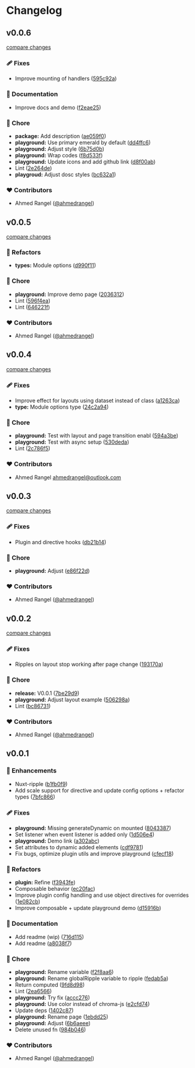 # Changelog


## v0.0.6

[compare changes](https://github.com/ahmedrangel/nuxt-ripple/compare/v0.0.5...v0.0.6)

### 🩹 Fixes

- Improve mounting of handlers ([595c92a](https://github.com/ahmedrangel/nuxt-ripple/commit/595c92a))

### 📖 Documentation

- Improve docs and demo ([f2eae25](https://github.com/ahmedrangel/nuxt-ripple/commit/f2eae25))

### 🏡 Chore

- **package:** Add description ([ae059f0](https://github.com/ahmedrangel/nuxt-ripple/commit/ae059f0))
- **playground:** Use primary emerald by default ([dd4ffc6](https://github.com/ahmedrangel/nuxt-ripple/commit/dd4ffc6))
- **playground:** Adjust style ([6b75d0b](https://github.com/ahmedrangel/nuxt-ripple/commit/6b75d0b))
- **playground:** Wrap codes ([f8d533f](https://github.com/ahmedrangel/nuxt-ripple/commit/f8d533f))
- **playground:** Update icons and add github link ([d8f00ab](https://github.com/ahmedrangel/nuxt-ripple/commit/d8f00ab))
- Lint ([2e264de](https://github.com/ahmedrangel/nuxt-ripple/commit/2e264de))
- **playgroud:** Adjust dosc styles ([bc632a1](https://github.com/ahmedrangel/nuxt-ripple/commit/bc632a1))

### ❤️ Contributors

- Ahmed Rangel ([@ahmedrangel](http://github.com/ahmedrangel))

## v0.0.5

[compare changes](https://github.com/ahmedrangel/nuxt-ripple/compare/v0.0.4...v0.0.5)

### 💅 Refactors

- **types:** Module options ([d990f11](https://github.com/ahmedrangel/nuxt-ripple/commit/d990f11))

### 🏡 Chore

- **playground:** Improve demo page ([2036312](https://github.com/ahmedrangel/nuxt-ripple/commit/2036312))
- Lint ([596f4ea](https://github.com/ahmedrangel/nuxt-ripple/commit/596f4ea))
- Lint ([646221f](https://github.com/ahmedrangel/nuxt-ripple/commit/646221f))

### ❤️ Contributors

- Ahmed Rangel ([@ahmedrangel](http://github.com/ahmedrangel))

## v0.0.4

[compare changes](https://github.com/ahmedrangel/nuxt-ripple/compare/v0.0.3...v0.0.4)

### 🩹 Fixes

- Improve effect for layouts using dataset instead of class ([a1263ca](https://github.com/ahmedrangel/nuxt-ripple/commit/a1263ca))
- **type:** Module options type ([24c2a94](https://github.com/ahmedrangel/nuxt-ripple/commit/24c2a94))

### 🏡 Chore

- **playground:** Test with layout and page transition enabl ([594a3be](https://github.com/ahmedrangel/nuxt-ripple/commit/594a3be))
- **playground:** Test with async setup ([530deda](https://github.com/ahmedrangel/nuxt-ripple/commit/530deda))
- Lint ([2c786f5](https://github.com/ahmedrangel/nuxt-ripple/commit/2c786f5))

### ❤️ Contributors

- Ahmed Rangel <ahmedrangel@outlook.com>

## v0.0.3

[compare changes](https://github.com/ahmedrangel/nuxt-ripple/compare/v0.0.2...v0.0.3)

### 🩹 Fixes

- Plugin and directive hooks ([db21b14](https://github.com/ahmedrangel/nuxt-ripple/commit/db21b14))

### 🏡 Chore

- **playground:** Adjust ([e86f22d](https://github.com/ahmedrangel/nuxt-ripple/commit/e86f22d))

### ❤️ Contributors

- Ahmed Rangel ([@ahmedrangel](http://github.com/ahmedrangel))

## v0.0.2

[compare changes](https://github.com/ahmedrangel/nuxt-ripple/compare/v0.0.1...v0.0.2)

### 🩹 Fixes

- Ripples on layout stop working after page change ([193170a](https://github.com/ahmedrangel/nuxt-ripple/commit/193170a))

### 🏡 Chore

- **release:** V0.0.1 ([7be29d9](https://github.com/ahmedrangel/nuxt-ripple/commit/7be29d9))
- **playground:** Adjust layout example ([506298a](https://github.com/ahmedrangel/nuxt-ripple/commit/506298a))
- Lint ([bc86731](https://github.com/ahmedrangel/nuxt-ripple/commit/bc86731))

### ❤️ Contributors

- Ahmed Rangel ([@ahmedrangel](http://github.com/ahmedrangel))

## v0.0.1


### 🚀 Enhancements

- Nuxt-ripple ([b1fb0f9](https://github.com/ahmedrangel/nuxt-ripple/commit/b1fb0f9))
- Add scale support for directive and update config options + refactor types ([7bfc866](https://github.com/ahmedrangel/nuxt-ripple/commit/7bfc866))

### 🩹 Fixes

- **playground:** Missing generateDynamic on mounted ([8043387](https://github.com/ahmedrangel/nuxt-ripple/commit/8043387))
- Set listener when event listener is added only ([1d506e4](https://github.com/ahmedrangel/nuxt-ripple/commit/1d506e4))
- **playground:** Demo link ([a302abc](https://github.com/ahmedrangel/nuxt-ripple/commit/a302abc))
- Set attributes to dynamic added elements ([cdf9781](https://github.com/ahmedrangel/nuxt-ripple/commit/cdf9781))
- Fix bugs, optimize plugin utils and improve playground ([cfecf18](https://github.com/ahmedrangel/nuxt-ripple/commit/cfecf18))

### 💅 Refactors

- **plugin:** Refine ([f3943fe](https://github.com/ahmedrangel/nuxt-ripple/commit/f3943fe))
- Composable behavior ([ec20fac](https://github.com/ahmedrangel/nuxt-ripple/commit/ec20fac))
- Improve plugin config handling and use object directives for overrides ([1e082cb](https://github.com/ahmedrangel/nuxt-ripple/commit/1e082cb))
- Improve composable + update playground demo ([d15916b](https://github.com/ahmedrangel/nuxt-ripple/commit/d15916b))

### 📖 Documentation

- Add readme (wip) ([716d115](https://github.com/ahmedrangel/nuxt-ripple/commit/716d115))
- Add readme ([a8038f7](https://github.com/ahmedrangel/nuxt-ripple/commit/a8038f7))

### 🏡 Chore

- **playground:** Rename variable ([f2f8aa6](https://github.com/ahmedrangel/nuxt-ripple/commit/f2f8aa6))
- **playground:** Rename globalRipple variable to ripple ([fedab5a](https://github.com/ahmedrangel/nuxt-ripple/commit/fedab5a))
- Return computed ([9fd8d98](https://github.com/ahmedrangel/nuxt-ripple/commit/9fd8d98))
- Lint ([2ea6566](https://github.com/ahmedrangel/nuxt-ripple/commit/2ea6566))
- **playground:** Try fix ([accc276](https://github.com/ahmedrangel/nuxt-ripple/commit/accc276))
- **playground:** Use color instead of chroma-js ([e2cfd74](https://github.com/ahmedrangel/nuxt-ripple/commit/e2cfd74))
- Update deps ([1402c87](https://github.com/ahmedrangel/nuxt-ripple/commit/1402c87))
- **playground:** Rename page ([1ebdd25](https://github.com/ahmedrangel/nuxt-ripple/commit/1ebdd25))
- **playground:** Adjust ([6b6aeee](https://github.com/ahmedrangel/nuxt-ripple/commit/6b6aeee))
- Delete unused fn ([984b046](https://github.com/ahmedrangel/nuxt-ripple/commit/984b046))

### ❤️ Contributors

- Ahmed Rangel ([@ahmedrangel](http://github.com/ahmedrangel))

